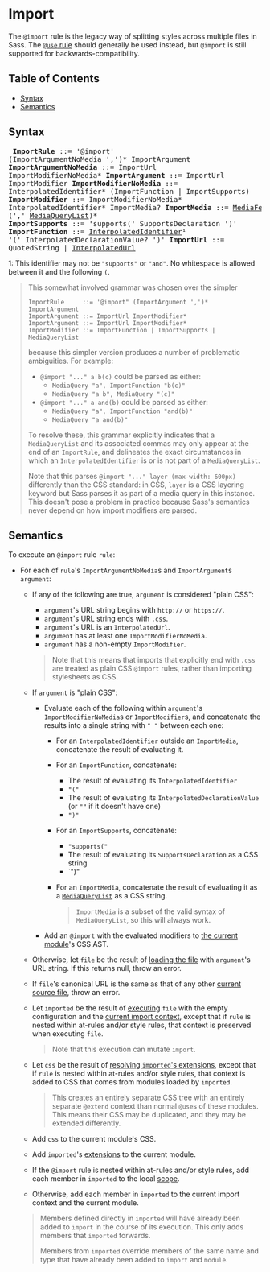 # Import

The `@import` rule is the legacy way of splitting styles across multiple files
in Sass. The [`@use` rule][] should generally be used instead, but `@import` is
still supported for backwards-compatibility.

[`@use` rule]: use.md

## Table of Contents

* [Syntax](#syntax)
* [Semantics](#semantics)

## Syntax

<x><pre>
**ImportRule**            ::= '@import' (ImportArgumentNoMedia ',')* ImportArgument
**ImportArgumentNoMedia** ::= ImportUrl ImportModifierNoMedia*
**ImportArgument**        ::= ImportUrl ImportModifier
**ImportModifierNoMedia** ::= InterpolatedIdentifier* (ImportFunction | ImportSupports)
**ImportModifier**        ::= ImportModifierNoMedia* InterpolatedIdentifier* ImportMedia?
**ImportMedia**           ::= [MediaFeatureInParens] (',' [MediaQueryList])*
&#32;                       | InterpolatedIdentifier (',' [MediaQueryList])*
**ImportSupports**        ::= 'supports(' SupportsDeclaration ')'
**ImportFunction**        ::= [InterpolatedIdentifier]¹ '(' InterpolatedDeclarationValue? ')'
**ImportUrl**             ::= QuotedString | [InterpolatedUrl][]
</pre></x>

[InterpolatedIdentifier]: ../syntax.md#interpolatedidentifier
[InterpolatedUrl]: ../syntax.md#interpolatedurl
[MediaFeatureInParens]: media.md#syntax
[MediaQueryList]: media.md#syntax

1: This identifier may not be `"supports"` or `"and"`. No whitespace is allowed
   between it and the following `(`.

> This somewhat involved grammar was chosen over the simpler
>
> ```
> ImportRule     ::= '@import" (ImportArgument ',')* ImportArgument
> ImportArgument ::= ImportUrl ImportModifier*
> ImportArgument ::= ImportUrl ImportModifier*
> ImportModifier ::= ImportFunction | ImportSupports | MediaQueryList
> ```
>
> because this simpler version produces a number of problematic ambiguities. For
> example:
>
> * `@import "..." a b(c)` could be parsed as either:
>   * `MediaQuery "a", ImportFunction "b(c)"`
>   * `MediaQuery "a b", MediaQuery "(c)"`
> * `@import "..." a and(b)` could be parsed as either:
>   * `MediaQuery "a", ImportFunction "and(b)"`
>   * `MediaQuery "a and(b)"`
>
> To resolve these, this grammar explicitly indicates that a `MediaQueryList`
> and its associated commas may only appear at the end of an `ImportRule`, and
> delineates the exact circumstances in which an `InterpolatedIdentifier` is or
> is not part of a `MediaQueryList`.
>
> Note that this parses `@import "..." layer (max-width: 600px)` differently
> than the CSS standard: in CSS, `layer` is a CSS layering keyword but Sass
> parses it as part of a media query in this instance. This doesn't pose a
> problem in practice because Sass's semantics never depend on how import
> modifiers are parsed.

## Semantics

To execute an `@import` rule `rule`:

* For each of `rule`'s `ImportArgumentNoMedia`s and `ImportArgument`s `argument`:

  * If any of the following are true, `argument` is considered "plain CSS":

    * `argument`'s URL string begins with `http://` or `https://`.
    * `argument`'s URL string ends with `.css`.
    * `argument`'s URL is an `InterpolatedUrl`.
    * `argument` has at least one `ImportModifierNoMedia`.
    * `argument` has a non-empty `ImportModifier`.

    > Note that this means that imports that explicitly end with `.css` are
    > treated as plain CSS `@import` rules, rather than importing stylesheets as
    > CSS.

  * If `argument` is "plain CSS":

    * Evaluate each of the following within `argument`'s
      `ImportModifierNoMedia`s or `ImportModifier`s, and concatenate the results
      into a single string with `" "` between each one:

      * For an `InterpolatedIdentifier` outside an `ImportMedia`, concatenate
        the result of evaluating it.

      * For an `ImportFunction`, concatenate:
        * The result of evaluating its `InterpolatedIdentifier`
        * `"("`
        * The result of evaluating its `InterpolatedDeclarationValue` (or `""`
          if it doesn't have one)
        * `")"`

      * For an `ImportSupports`, concatenate:
        * `"supports("`
        * The result of evaluating its `SupportsDeclaration` as a CSS string
        * `")"

      * For an `ImportMedia`, concatenate the result of evaluating it as a
        [`MediaQueryList`] as a CSS string.

        > `ImportMedia` is a subset of the valid syntax of `MediaQueryList`, so
        > this will always work.

    * Add an `@import` with the evaluated modifiers to [the current module]'s
      CSS AST.

  * Otherwise, let `file` be the result of [loading the file][] with
    `argument`'s URL string. If this returns null, throw an error.

  * If `file`'s canonical URL is the same as that of any other [current source
    file][], throw an error.

  * Let `imported` be the result of [executing][] `file` with the empty
    configuration and the [current import context][], except that if
    `rule` is nested within at-rules and/or style rules, that context is
    preserved when executing `file`.

    > Note that this execution can mutate `import`.

  * Let `css` be the result of [resolving `imported`'s extensions][], except
    that if `rule` is nested within at-rules and/or style rules, that context is
    added to CSS that comes from modules loaded by `imported`.

    > This creates an entirely separate CSS tree with an entirely separate
    > `@extend` context than normal `@use`s of these modules. This means their
    > CSS may be duplicated, and they may be extended differently.

  * Add `css` to the current module's CSS.

  * Add `imported`'s [extensions][] to the current module.

   * If the `@import` rule is nested within at-rules and/or style rules, add each
     member in `imported` to the local [scope][].

   * Otherwise, add each member in `imported` to the current import context and
     the current module.

    > Members defined directly in `imported` will have already been added to
    > `import` in the course of its execution. This only adds members that
    > `imported` forwards.
    >
    > Members from `imported` override members of the same name and type that
    > have already been added to `import` and `module`.

  [`MediaQueryList`]: media.md#syntax
  [the current module]: ../spec.md#current-module
  [loading the file]: ../modules.md#loading-a-source-file
  [current source file]: ../spec.md#current-source-file
  [executing]: ../spec.md#executing-a-file
  [current import context]: ../spec.md#current-import-context
  [resolving `imported`'s extensions]: extend.md#resolving-a-modules-extensions
  [extensions]: extend.md#extension
  [scope]: ../variables.md#scope

